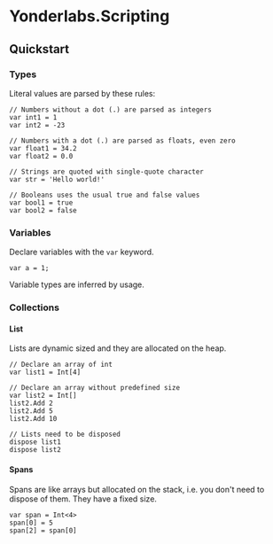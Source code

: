 # Yonderlabs.Scripting

## Quickstart 

### Types 

Literal values are parsed by these rules:

```
// Numbers without a dot (.) are parsed as integers
var int1 = 1
var int2 = -23

// Numbers with a dot (.) are parsed as floats, even zero
var float1 = 34.2
var float2 = 0.0

// Strings are quoted with single-quote character
var str = 'Hello world!'

// Booleans uses the usual true and false values
var bool1 = true
var bool2 = false
```

### Variables 

Declare variables with the `var` keyword.

```
var a = 1;
```

Variable types are inferred by usage. 

### Collections

#### List 

Lists are dynamic sized and they are allocated on the heap.

```
// Declare an array of int 
var list1 = Int[4]

// Declare an array without predefined size 
var list2 = Int[]
list2.Add 2
list2.Add 5
list2.Add 10

// Lists need to be disposed 
dispose list1 
dispose list2

```

#### Spans 

Spans are like arrays but allocated on the stack, i.e. you don't need to dispose of them. They have a fixed size.

```
var span = Int<4>
span[0] = 5
span[2] = span[0]
```
